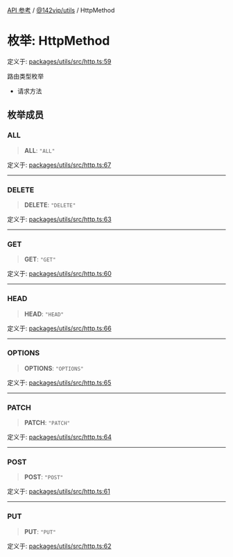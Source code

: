[API 参考](../../../index.md) / [@142vip/utils](../index.md) / HttpMethod

# 枚举: HttpMethod

定义于: [packages/utils/src/http.ts:59](https://github.com/142vip/core-x/blob/366c03709f86a3eb43798cad6f972465bd93322a/packages/utils/src/http.ts#L59)

路由类型枚举
- 请求方法

## 枚举成员

### ALL

> **ALL**: `"ALL"`

定义于: [packages/utils/src/http.ts:67](https://github.com/142vip/core-x/blob/366c03709f86a3eb43798cad6f972465bd93322a/packages/utils/src/http.ts#L67)

***

### DELETE

> **DELETE**: `"DELETE"`

定义于: [packages/utils/src/http.ts:63](https://github.com/142vip/core-x/blob/366c03709f86a3eb43798cad6f972465bd93322a/packages/utils/src/http.ts#L63)

***

### GET

> **GET**: `"GET"`

定义于: [packages/utils/src/http.ts:60](https://github.com/142vip/core-x/blob/366c03709f86a3eb43798cad6f972465bd93322a/packages/utils/src/http.ts#L60)

***

### HEAD

> **HEAD**: `"HEAD"`

定义于: [packages/utils/src/http.ts:66](https://github.com/142vip/core-x/blob/366c03709f86a3eb43798cad6f972465bd93322a/packages/utils/src/http.ts#L66)

***

### OPTIONS

> **OPTIONS**: `"OPTIONS"`

定义于: [packages/utils/src/http.ts:65](https://github.com/142vip/core-x/blob/366c03709f86a3eb43798cad6f972465bd93322a/packages/utils/src/http.ts#L65)

***

### PATCH

> **PATCH**: `"PATCH"`

定义于: [packages/utils/src/http.ts:64](https://github.com/142vip/core-x/blob/366c03709f86a3eb43798cad6f972465bd93322a/packages/utils/src/http.ts#L64)

***

### POST

> **POST**: `"POST"`

定义于: [packages/utils/src/http.ts:61](https://github.com/142vip/core-x/blob/366c03709f86a3eb43798cad6f972465bd93322a/packages/utils/src/http.ts#L61)

***

### PUT

> **PUT**: `"PUT"`

定义于: [packages/utils/src/http.ts:62](https://github.com/142vip/core-x/blob/366c03709f86a3eb43798cad6f972465bd93322a/packages/utils/src/http.ts#L62)
